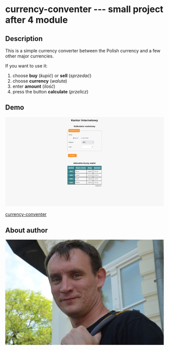 # currency-conventer --- small project after 4 module

## Description

This is a simple currency converter between the Polish currency and a few other major currencies.

If you want to use it:
1. choose **buy** (*kupić*) or **sell** (*sprzedać*)
2. choose **currency** (*waluta*)
3. enter **amount** (*ilość*)
4. press the button **calculate** (*przelicz*)

## Demo

![website](images/screenshot02.jpg "website")

[currency-conventer](https://o-pawel.github.io/currency-converter/)

## About author

![Pawel](images/pawel.jpg "Pawel")
